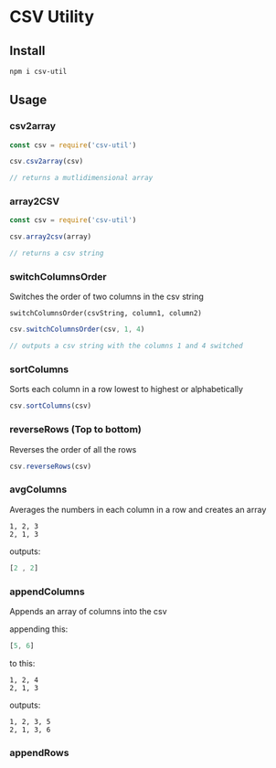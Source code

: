 # CSV Utility

## Install

```bash
npm i csv-util
```

## Usage

### csv2array

```javascript
const csv = require('csv-util')

csv.csv2array(csv)

// returns a mutlidimensional array
```

### array2CSV

```javascript
const csv = require('csv-util')

csv.array2csv(array)

// returns a csv string
```

### switchColumnsOrder

Switches the order of two columns in the csv string

`switchColumnsOrder(csvString, column1, column2)`

```javascript
csv.switchColumnsOrder(csv, 1, 4)

// outputs a csv string with the columns 1 and 4 switched
```

### sortColumns

Sorts each column in a row lowest to highest or alphabetically

```javascript
csv.sortColumns(csv)
```

### reverseRows (Top to bottom)

Reverses the order of all the rows

```javascript
csv.reverseRows(csv)
```

### avgColumns

Averages the numbers in each column in a row and creates an array

```csv
1, 2, 3
2, 1, 3
```

outputs:

```javascript
[2 , 2]
```

### appendColumns

Appends an array of columns into the csv

appending this:

```javascript
[5, 6]
```

to this:

```csv
1, 2, 4
2, 1, 3
```

outputs:

```csv
1, 2, 3, 5
2, 1, 3, 6
```

### appendRows

